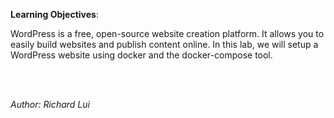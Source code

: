 **Learning Objectives**:

WordPress is a free, open-source website creation platform. It allows you to easily build websites and publish content online. In this lab, we will setup a WordPress website using docker and the docker-compose tool.

<br/><br/>

*Author: Richard Lui*
